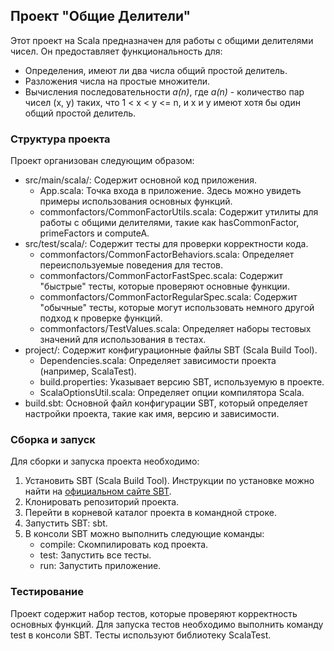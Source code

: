 ## Проект "Общие Делители"

Этот проект на Scala предназначен для работы с общими делителями чисел. Он предоставляет функциональность для:

- Определения, имеют ли два числа общий простой делитель.
- Разложения числа на простые множители.
- Вычисления последовательности *a(n)*, где *a(n)* - количество пар чисел (x, y) таких, что 1 < x < y <= n, и x и y имеют хотя бы один общий простой делитель.

### Структура проекта

Проект организован следующим образом:

- src/main/scala/: Содержит основной код приложения.
    *   App.scala: Точка входа в приложение. Здесь можно увидеть примеры использования основных функций.
    *   commonfactors/CommonFactorUtils.scala: Содержит утилиты для работы с общими делителями, такие как hasCommonFactor, primeFactors и computeA.
- src/test/scala/: Содержит тесты для проверки корректности кода.
    *   commonfactors/CommonFactorBehaviors.scala: Определяет переиспользуемые поведения для тестов.
    *   commonfactors/CommonFactorFastSpec.scala: Содержит "быстрые" тесты, которые проверяют основные функции.
    *   commonfactors/CommonFactorRegularSpec.scala: Содержит "обычные" тесты, которые могут использовать немного другой подход к проверке функций.
    *   commonfactors/TestValues.scala: Определяет наборы тестовых значений для использования в тестах.
- project/: Содержит конфигурационные файлы SBT (Scala Build Tool).
    *   Dependencies.scala: Определяет зависимости проекта (например, ScalaTest).
    *   build.properties: Указывает версию SBT, используемую в проекте.
    *   ScalaOptionsUtil.scala: Определяет опции компилятора Scala.
- build.sbt: Основной файл конфигурации SBT, который определяет настройки проекта, такие как имя, версию и зависимости.

### Сборка и запуск

Для сборки и запуска проекта необходимо:

1.  Установить SBT (Scala Build Tool). Инструкции по установке можно найти на [официальном сайте SBT](https://www.scala-sbt.org/).
2.  Клонировать репозиторий проекта.
3.  Перейти в корневой каталог проекта в командной строке.
4.  Запустить SBT: sbt.
5.  В консоли SBT можно выполнить следующие команды:
    *   compile: Скомпилировать код проекта.
    *   test: Запустить все тесты.
    *   run: Запустить приложение.

### Тестирование

Проект содержит набор тестов, которые проверяют корректность основных функций. Для запуска тестов необходимо выполнить команду test в консоли SBT. Тесты используют библиотеку ScalaTest.
